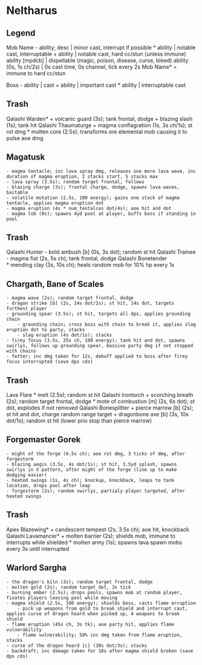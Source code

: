 # Neltharus

## Legend
Mob Name
    - ability; desc   | minor cast, interrupt if possible
    * ability         | notable cast, interruptable
    + ability         | notable cast, hard cc/stun (unless immune)
      ability [mpdcb] | dispellable (magic, poison, disease, curse, bleed)
    ability (0s, 1s ch/2s) | 0s cast time, 0s channel, tick every 2s
Mob Name* = immune to hard cc/stun

Boss
    - ability | cast
    + ability | important cast
    * ability | interruptable cast

## Trash
Qalashi Warden*
    + volcanic guard (3s); tank frontal, dodge
    + blazing slash (1s); tank hit
Qalashi Thaumaturge
    + magma conflagration (1s, 3s ch/1s); st rot dmg
    * molten core (2.5s); transforms ore elemental mob causing it to pulse aoe dmg

## Magatusk
    - magma tentacle; inc lava spray dmg, releases one more lava wave, inc duration of magma eruption, 2 stacks start, 5 stacks max
    - lava spray (3.5s); random target frontal, follows
    - blazing charge (3s); frontal charge, dodge, spawns lava waves, baitable
    - volatile mutation (2.5s, 100 energy); gains one stack of magma tentacle, applies magma eruption dot
    - magma eruption (4s * num_tentalces dot/4s); aoe hit and dot
    - magma lob (0s); spawns 4yd pool at player, buffs boss if standing in pool

## Trash
Qalashi Hunter
    - bold ambush [b] (0s, 3s dot); random st hit
Qalashi Trainee
    - magma fist (2s, 5s ch); tank frontal, dodge
Qalashi Bonetender  
    * mending clay (3s, 10s ch); heals random mob for 10% hp every 1s

## Chargath, Bane of Scales
    - magma wave (2s); random target frontal, dodge
    - dragon strike [b] (2s, 14s dot/2s); st hit, 14s dot, targets furthest player
    - grounding spear (3.5s); st hit, targets all dps, applies grounding chain
        - grounding chain; cross boss with chain to break it, applies slag eruption dot to party, stacks
        - slag eruption (4s dot/1s); stacks
    - firey focus (3.5s, 25s ch, 100 energy); tank hit and dot, spawns swirlys, follows up grounding spear, massive party dmg if not stopped with chains
    - fetter; inc dmg taken for 12s, debuff applied to boss after firey focus interrupted (save dps cds)

## Trash
Lava Flare
    * melt (2.5s); random st hit
Qalashi Irontorch
    + scorching breath (2s); random target frontal, dodge
    * mote of combustion [m] (2s, 6s dot); st dot, explodes if not removed
Qalashi Bonesplitter
    + pierce marrow [b] (2s); st hit and dot, charge random range target
    + dragonbone axe [b] (3s, 10s dot/1s); random st hit (lower prio stop than pierce marrow)

## Forgemaster Gorek
    - might of the forge (6.5s ch); aoe rot dmg, 3 ticks of dmg, after forgestorm
    - blazing aegis (3.5s, 4s dot/1s); st hit, 3.5yd splash, spawns swirlys in X pattern, after might of the forge (line up to make dodging easier)
    - heated swings (1s, 4s ch); knockup, knockback, leaps to tank location, drops pool after leap
    - forgestorm (2s); random swirlys, partialy player targeted, after heated swings

## Trash
Apex Blazewing*
    + candescent tempest (2s, 3.5s ch); aoe hit, knockback
Qalashi Lavamancer*
    + molten barrier (2s); shields mob, immune to interrupts while shielded
    * molten army (1s); spawns lava spawn mobs every 3s until interrupted

## Warlord Sargha
    - the dragon's kiln (3s); random target frontal, dodge
    - molten gold (2s); random target dot, 3s tick
    - burning ember (2.5s); drops pools, spawns mob at random player, fixates players leaving pool while moving
    - magma shield (2.5s, 100 energy); shields boss, casts flame erruption
        - pick up weapons from gold to break shield and interrupt cast, applies curse of dragon hoard when picked up, 4 weapons to break shield
    - flame eruption (45s ch, 3s tk); aoe party hit, applies flame vulnerability
        - flame vulnerability; 50% inc dmg taken from flame eruption, stacks
    - curse of the dragon hoard [c] (30s dot/3s); stacks
    - backdraft; inc damage taken for 10s after magma shield broken (save dps cds)
